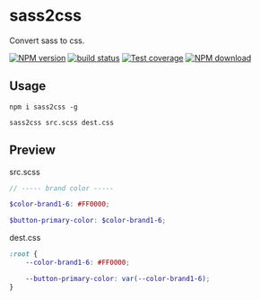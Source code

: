 # sass2css

Convert sass to css.

[![NPM version][npm-image]][npm-url]
[![build status][travis-image]][travis-url]
[![Test coverage][codecov-image]][codecov-url]
[![NPM download][download-image]][download-url]

[npm-image]: https://img.shields.io/npm/v/sass2css.svg?style=flat-square
[npm-url]: https://npmjs.org/package/sass2css
[travis-image]: https://img.shields.io/travis/no-repeat/sass2css.svg?style=flat-square
[travis-url]: https://travis-ci.org/no-repeat/sass2css
[codecov-image]: https://img.shields.io/codecov/c/github/no-repeat/sass2css.svg?style=flat-square
[codecov-url]: https://codecov.io/gh/no-repeat/sass2css
[download-image]: https://img.shields.io/npm/dm/sass2css.svg?style=flat-square
[download-url]: https://npmjs.org/package/sass2css

## Usage

```shell
npm i sass2css -g

sass2css src.scss dest.css
```


## Preview

src.scss

```scss
// ----- brand color -----

$color-brand1-6: #FF0000;

$button-primary-color: $color-brand1-6;

```

dest.css

```css
:root {
	--color-brand1-6: #FF0000;

	--button-primary-color: var(--color-brand1-6);
}
```
